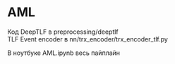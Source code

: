 # AML

Код DeepTLF в preprocessing/deeptlf  
TLF Event encoder в nn/trx_encoder/trx_encoder_tlf.py  

В ноутбуке AML.ipynb весь пайплайн
